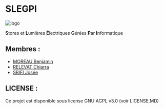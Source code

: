 # SLEGPI
![logo](https://git-iutinfo.unice.fr/woutipoup/slegpi/raw/master/docs/img/logo_slegpi.png "slegpi logo")

**S**tores et **L**umières **É**lectriques **G**érées **P**ar **I**nformatique

## Membres :

- [MOREAU Benjamin](https://git-iutinfo.unice.fr/mb807967)
- [RELEVAT Chiarra](https://git-iutinfo.unice.fr/rc804998)
- [SRIFI Josée](https://git-iutinfo.unice.fr/sj801446)

## LICENSE :

Ce projet est disponible sous license GNU AGPL v3.0 (voir LICENSE.MD)
